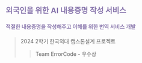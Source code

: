 #### <p><span style="color:#8977AD; font-weight:bold; font-size:20px;">외국인을 위한 AI 내용증명 작성 서비스</span></p>

#### <p><span style="color:#8977AD; font-weight:bold; font-size:14px;">적절한 내용증명을 작성해주고 이해를 위한 번역 서비스 개발</span></p>



> 2024 2학기 한국외대 캡스톤설계 프로젝트
>> Team ErrorCode - 우수상



<!--

**Here are some ideas to get you started:**

🙋‍♀️ A short introduction - what is your organization all about?
🌈 Contribution guidelines - how can the community get involved?
👩‍💻 Useful resources - where can the community find your docs? Is there anything else the community should know?
🍿 Fun facts - what does your team eat for breakfast?
🧙 Remember, you can do mighty things with the power of [Markdown](https://docs.github.com/github/writing-on-github/getting-started-with-writing-and-formatting-on-github/basic-writing-and-formatting-syntax)
-->

